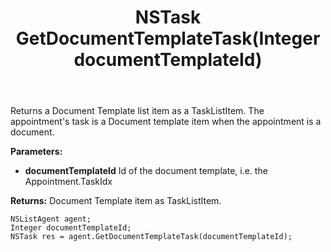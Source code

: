 ﻿---
uid: crmscript_ref_NSListAgent_GetDocumentTemplateTask
title: NSTask GetDocumentTemplateTask(Integer documentTemplateId)
intellisense: NSListAgent.GetDocumentTemplateTask
keywords: NSListAgent, GetDocumentTemplateTask
so.topic: reference
---

Returns a Document Template list item as a TaskListItem. The appointment's task is a Document template item when the appointment is a document.

**Parameters:**
 - **documentTemplateId** Id of the document template, i.e. the Appointment.TaskIdx

**Returns:** Document Template item as TaskListItem.

```crmscript
NSListAgent agent;
Integer documentTemplateId;
NSTask res = agent.GetDocumentTemplateTask(documentTemplateId);
```

